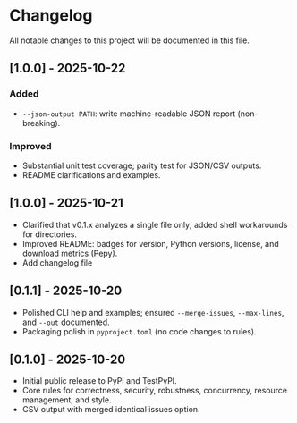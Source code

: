 # Changelog

All notable changes to this project will be documented in this file.

## [1.0.0] - 2025-10-22
### Added
- `--json-output PATH`: write machine-readable JSON report (non-breaking).
### Improved
- Substantial unit test coverage; parity test for JSON/CSV outputs.
- README clarifications and examples.


## [1.0.0] - 2025-10-21
- Clarified that v0.1.x analyzes a single file only; added shell workarounds for directories.
- Improved README: badges for version, Python versions, license, and download metrics (Pepy).
- Add changelog file

## [0.1.1] - 2025-10-20
- Polished CLI help and examples; ensured `--merge-issues`, `--max-lines`, and `--out` documented.
- Packaging polish in `pyproject.toml` (no code changes to rules).

## [0.1.0] - 2025-10-20
- Initial public release to PyPI and TestPyPI.
- Core rules for correctness, security, robustness, concurrency, resource management, and style.
- CSV output with merged identical issues option.
